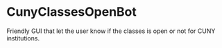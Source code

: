 # CunyClassesOpenBot
Friendly GUI that let the user know if the classes is open or not for CUNY institutions. 
<blockquote class="imgur-embed-pub" lang="en" data-id="dUbeop6"><a href="//imgur.com/dUbeop6"></a></blockquote><script async src="//s.imgur.com/min/embed.js" charset="utf-8"></script>
